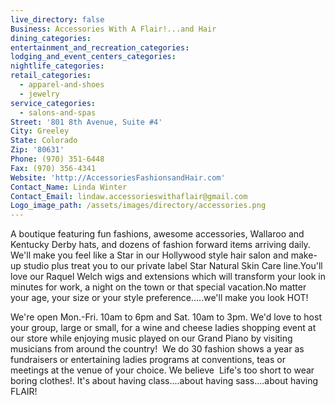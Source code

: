 ```yaml
---
live_directory: false
Business: Accessories With A Flair!...and Hair
dining_categories:
entertainment_and_recreation_categories:
lodging_and_event_centers_categories:
nightlife_categories:
retail_categories:
  - apparel-and-shoes
  - jewelry
service_categories:
  - salons-and-spas
Street: '801 8th Avenue, Suite #4'
City: Greeley
State: Colorado
Zip: '80631'
Phone: (970) 351-6448
Fax: (970) 356-4341
Website: 'http://AccessoriesFashionsandHair.com'
Contact_Name: Linda Winter
Contact_Email: lindaw.accessorieswithaflair@gmail.com
Logo_image_path: /assets/images/directory/accessories.png
---
```


A boutique featuring fun fashions, awesome accessories, Wallaroo and Kentucky Derby hats, and dozens of fashion forward items arriving daily. We'll make you feel like a Star in our Hollywood style hair salon and make-up studio plus treat you to our private label Star Natural Skin Care line.You'll love our Raquel Welch wigs and extensions which will transform your look in minutes for work, a night on the town or that special vacation.No matter your age, your size or your style preference.....we'll make you look HOT\!

We're open Mon.-Fri. 10am to 6pm and Sat. 10am to 3pm. We'd love to host your group, large or small, for a wine and cheese ladies shopping event at our store while enjoying music played on our Grand Piano by visiting musicians from around the country\!&nbsp; We do 30 fashion shows a year as fundraisers or entertaining ladies programs at conventions, teas or meetings at the venue of your choice. We believe&nbsp; Life's too short to wear boring clothes\!. It's about having class....about having sass....about having FLAIR\!
